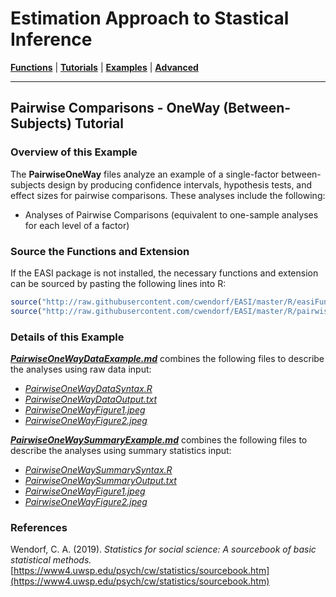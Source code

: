 # Estimation Approach to Stastical Inference

[**Functions**](../../Functions) | 
[**Tutorials**](../../Tutorials) | 
[**Examples**](../../Examples) | 
[**Advanced**](../../Advanced)

---

## Pairwise Comparisons - OneWay (Between-Subjects) Tutorial

### Overview of this Example

The **PairwiseOneWay** files analyze an example of a single-factor between-subjects design by producing confidence intervals, hypothesis tests, and effect sizes for pairwise comparisons. These analyses include the following:

- Analyses of Pairwise Comparisons (equivalent to one-sample analyses for each level of a factor)

### Source the Functions and Extension

If the EASI package is not installed, the necessary functions and extension can be sourced by pasting the following lines into R:
```r
source("http://raw.githubusercontent.com/cwendorf/EASI/master/R/easiFunctions.R")
source("http://raw.githubusercontent.com/cwendorf/EASI/master/R/pairwiseExtension.R")
```

### Details of this Example
 
[_**PairwiseOneWayDataExample.md**_](./PairwiseOneWayDataExample.md) combines the following files to describe the analyses using raw data input:

- [_PairwiseOneWayDataSyntax.R_](./PairwiseOneWayDataSyntax.R)
- [_PairwiseOneWayDataOutput.txt_](./PairwiseOneWayDataOutput.txt)
- [_PairwiseOneWayFigure1.jpeg_](./PairwiseOneWayFigure1.jpeg)
- [_PairwiseOneWayFigure2.jpeg_](./PairwiseOneWayFigure2.jpeg)

[_**PairwiseOneWaySummaryExample.md**_](./PairwiseOneWaySummaryExample.md) combines the following files to describe the analyses using summary statistics input:

- [_PairwiseOneWaySummarySyntax.R_](./PairwiseOneWaySummarySyntax.R)
- [_PairwiseOneWaySummaryOutput.txt_](./PairwiseOneWaySummaryOutput.txt)
- [_PairwiseOneWayFigure1.jpeg_](./PairwiseOneWayFigure1.jpeg)
- [_PairwiseOneWayFigure2.jpeg_](./PairwiseOneWayFigure2.jpeg)

### References

Wendorf, C. A. (2019). _Statistics for social science: A sourcebook of basic statistical methods._ [https://www4.uwsp.edu/psych/cw/statistics/sourcebook.htm](https://www4.uwsp.edu/psych/cw/statistics/sourcebook.htm)
